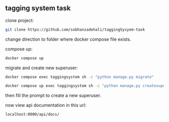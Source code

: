 ## tagging system task

clone project:
```bash
git clone https://github.com/sobhanzadehali/taggingSysyem-task
```
change direction to folder where docker compose file exists.

compose up:
```bash
docker compose up
```
migrate and create new superuser:
```bash
docker compose exec taggingsystem sh -c "python manage.py migrate"
```
```bash
docker compose up exec taggingsystem sh -c "python manage.py createsuperuser"
```
then fill the prompt to create a new superuser.

now view api documentation in this url:
```
localhost:8000/api/docs/
```
